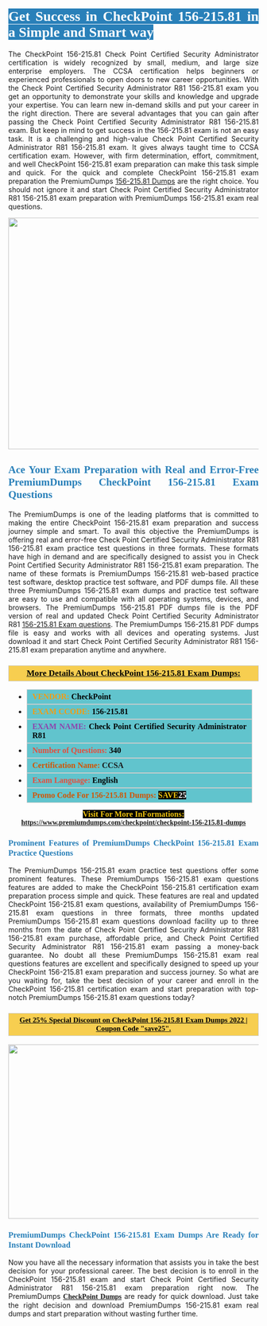 <h1 style="text-align: justify;"><span style="color:#ffffff;"><span style="font-family:Georgia,serif;"><strong><span style="background-color:#2980b9;">Get Success in CheckPoint 156-215.81 in a Simple and Smart way</span></strong></span></span></h1>

<p style="text-align: justify;">The CheckPoint 156-215.81 Check Point Certified Security Administrator certification is widely recognized by small, medium, and large size enterprise employers. The CCSA certification helps beginners or experienced professionals to open doors to new career opportunities. With the Check Point Certified Security Administrator R81 156-215.81 exam you get an opportunity to demonstrate your skills and knowledge and upgrade your expertise. You can learn new in-demand skills and put your career in the right direction. There are several advantages that you can gain after passing the Check Point Certified Security Administrator R81 156-215.81 exam. But keep in mind to get success in the 156-215.81 exam is not an easy task. It is a challenging and high-value Check Point Certified Security Administrator R81 156-215.81 exam. It gives always taught time to CCSA certification exam. However, with firm determination, effort, commitment, and well CheckPoint 156-215.81 exam preparation can make this task simple and quick. For the quick and complete CheckPoint 156-215.81 exam preparation the PremiumDumps <a href="https://www.premiumdumps.com/checkpoint/checkpoint-156-215.81-dumps">156-215.81 Dumps</a> are the right choice. You should not ignore it and start Check Point Certified Security Administrator R81 156-215.81 exam preparation with PremiumDumps 156-215.81 exam real questions.</p>

<p style="text-align: center;"><a href="https://www.premiumdumps.com/checkpoint/checkpoint-156-215.81-dumps"><img alt="" src="https://i.imgur.com/KJGzbJ2.jpeg" style="width: 700px; height: 465px;" /></a></p>

<h2 style="text-align: justify;"><span style="color:#2980b9;"><span style="font-family:Georgia,serif;"><strong>Ace Your Exam Preparation with Real and Error-Free PremiumDumps CheckPoint 156-215.81 Exam Questions</strong></span></span></h2>

<p style="text-align: justify;">The PremiumDumps is one of the leading platforms that is committed to making the entire CheckPoint 156-215.81 exam preparation and success journey simple and smart. To avail this objective the PremiumDumps is offering real and error-free Check Point Certified Security Administrator R81 156-215.81 exam practice test questions in three formats. These formats have high in demand and are specifically designed to assist you in Check Point Certified Security Administrator R81 156-215.81 exam preparation. The name of these formats is PremiumDumps 156-215.81 web-based practice test software, desktop practice test software, and PDF dumps file. All these three PremiumDumps 156-215.81 exam dumps and practice test software are easy to use and compatible with all operating systems, devices, and browsers. The PremiumDumps 156-215.81 PDF dumps file is the PDF version of real and updated Check Point Certified Security Administrator R81 <a href="https://www.premiumdumps.com/checkpoint/checkpoint-156-215.81-dumps">156-215.81 Exam questions</a>. The PremiumDumps 156-215.81 PDF dumps file is easy and works with all devices and operating systems. Just download it and start Check Point Certified Security Administrator R81 156-215.81 exam preparation anytime and anywhere.</p>

<h3 style="background: #f7ce50; border: 1px solid rgb(204, 204, 204); padding: 5px 10px; text-align: center;"><span style="font-family:Georgia,serif;"><u><u><span style="color:#000000;"><span style="font-size:11pt"><span style="line-height:normal"><b><span style="font-size:13.0pt"><span cambria="">More Details About CheckPoint 156-215.81 Exam Dumps:</span></span></b></span></span></span></u></u></span></h3>

<ul>
	<li style="margin:0cm 10pt">
	<div style="background:#61c4cd; border: 1px solid rgb(204, 204, 204); padding: 5px 10px; text-align: justify;"><span style="font-family:Georgia,serif;"><span style="font-size:11pt"><span style="line-height:normal"><b><span style="font-size:12.0pt"><span new="" roman="" times=""><span style="color:#f39c12;">VENDOR:</span> <span style="color:#000000;">CheckPoint</span></span></span></b></span></span></span></div>
	</li>
	<li style="margin:0cm 10pt">
	<div style="background: #61c4cd; border: 1px solid rgb(204, 204, 204); padding: 5px 10px; text-align: justify;"><span style="font-family:Georgia,serif;"><span style="font-size:11pt"><span style="line-height:normal"><b><span style="font-size:12.0pt"><span new="" roman="" times=""><span style="color:#f39c12;">EXAM CCODE:</span> <span style="color:#000000;">156-215.81</span></span></span></b></span></span></span></div>
	</li>
	<li style="margin:0cm 10pt">
	<div style="background: #61c4cd; border: 1px solid rgb(204, 204, 204); padding: 5px 10px; text-align: justify;"><span style="font-family:Georgia,serif;"><span style="font-size:11pt"><span style="line-height:normal"><b><span style="font-size:12.0pt"><span new="" roman="" times=""><span style="color:#8e44ad;">EXAM NAME:</span> <span style="color:#000000;">Check Point Certified Security Administrator R81</span></span></span></b></span></span></span></div>
	</li>
	<li style="margin:0cm 10pt">
	<div style="background: #61c4cd; border: 1px solid rgb(204, 204, 204); padding: 5px 10px;"><span style="font-family:Georgia,serif;"><span style="font-size:11pt"><span style="line-height:normal"><b><span style="font-size:12.0pt"><span new="" roman="" times=""><span style="color:#e74c3c;">Number of Questions:</span><span style="color:#000000;"><span style="color:#f1c40f;"> </span>340</span></span></span></b></span></span></span></div>
	</li>
	<li style="margin:0cm 10pt">
	<div style="background: #61c4cd; border: 1px solid rgb(204, 204, 204); padding: 5px 10px; text-align: justify;"><span style="font-family:Georgia,serif;"><span style="font-size:11pt"><span style="line-height:normal"><b><span style="font-size:12.0pt"><span new="" roman="" times=""><span style="color:#d35400;">Certification Name:</span> CCSA</span></span></b></span></span></span></div>
	</li>
	<li style="margin:0cm 10pt">
	<div style="background: #61c4cd; border: 1px solid rgb(204, 204, 204); padding: 5px 10px; text-align: justify;"><span style="font-family:Georgia,serif;"><span style="font-size:11pt"><span style="line-height:normal"><b><span style="font-size:12.0pt"><span new="" roman="" times=""><span style="color:#e74c3c;">Exam Language:</span> <span style="color:#000000;">English</span></span></span></b></span></span></span></div>
	</li>
	<li style="margin:0cm 10pt">
	<div style="background: #61c4cd; border: 1px solid rgb(204, 204, 204); padding: 5px 10px;"><span style="font-family:Georgia,serif;"><span style="font-size:11pt"><span style="line-height:normal"><b><span style="font-size:12.0pt"><span new="" roman="" times=""><span style="color:#d35400;">Promo Code For 156-215.81 Dumps:</span><span style="color:#f1c40f;"> <span style="background-color:#000000;">SAVE</span></span><span style="color:#ffffff;"><span style="background-color:#000000;">25</span></span></span></span></b></span></span></span></div>
	</li>
</ul>

<p style="text-align: center;"><span style="font-family:Georgia,serif;"><strong><span style="font-size:16px;"><span style="color:#f1c40f;"><span style="background-color:#000000;">Visit For More InFormations:</span></span></span> <a href="https://www.premiumdumps.com/checkpoint/checkpoint-156-215.81-dumps">https://www.premiumdumps.com/checkpoint/checkpoint-156-215.81-dumps</a></strong></span></p>

<h3 style="text-align: justify;"><span style="color:#2980b9;"><span style="font-family:Georgia,serif;"><strong><strong><strong>Prominent Features of PremiumDumps CheckPoint 156-215.81 Exam Practice Questions</strong></strong></strong></span></span></h3>

<p style="text-align: justify;">The PremiumDumps 156-215.81 exam practice test questions offer some prominent features. These PremiumDumps 156-215.81 exam questions features are added to make the CheckPoint 156-215.81 certification exam preparation process simple and quick. These features are real and updated CheckPoint 156-215.81 exam questions, availability of PremiumDumps 156-215.81 exam questions in three formats, three months updated PremiumDumps 156-215.81 exam questions download facility up to three months from the date of Check Point Certified Security Administrator R81 156-215.81 exam purchase, affordable price, and Check Point Certified Security Administrator R81 156-215.81 exam passing a money-back guarantee. No doubt all these PremiumDumps 156-215.81 exam real questions features are excellent and specifically designed to speed up your CheckPoint 156-215.81 exam preparation and success journey. So what are you waiting for, take the best decision of your career and enroll in the CheckPoint 156-215.81 certification exam and start preparation with top-notch PremiumDumps 156-215.81 exam questions today?</p>

<h3 style="background: rgb(247, 206, 80); border: 1px solid rgb(204, 204, 204); padding: 5px 10px; text-align: center;"><span style="font-family:Georgia,serif;"><u><span style="color:#000000;"><span style="font-size:11pt;"><span style="line-height:normal;"><b><span cambria="">Get 25% Special Discount on CheckPoint 156-215.81 Exam Dumps 2022 | Coupon Code "save25".</span></b></span></span></span></u></span></h3>

<p style="text-align: center;"><strong><strong><a href="https://www.premiumdumps.com/checkpoint/checkpoint-156-215.81-dumps"><img alt="" src="https://i.imgur.com/F18GQwv.jpeg" style="width: 700px; height: 350px;" /></a></strong></strong></p>

<h3 style="text-align: justify;"><strong><span style="color:#2980b9;"><span style="font-family:Georgia,serif;"><strong><strong><strong>PremiumDumps CheckPoint 156-215.81 Exam Dumps Are Ready for Instant Download</strong></strong></strong></span></span></strong></h3>

<p style="text-align: justify;">Now you have all the necessary information that assists you in take the best decision for your professional career. The best decision is to enroll in the CheckPoint 156-215.81 exam and start Check Point Certified Security Administrator R81 156-215.81 exam preparation right now. The PremiumDumps <span style="font-family:Georgia,serif;"><strong><a href="https://www.premiumdumps.com/checkpoint-exam-dumps">CheckPoint Dumps</a></strong></span> are ready for quick download. Just take the right decision and download PremiumDumps 156-215.81 exam real dumps and start preparation without wasting further time.</p>
